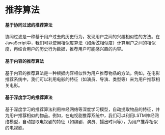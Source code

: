 # 推荐算法

#### 基于协同过滤的推荐算法
协同过滤是一种基于用户过去的历史行为，发现用户之间的兴趣相似性的方法。在JavaScript中，我们可以使用相似度算法（如余弦相似度）计算用户之间的相似度，再结合用户的历史行为数据，推荐用户可能感兴趣的内容。
#### 基于内容的推荐算法
基于内容的推荐算法是一种根据内容相似性为用户推荐物品的方法。例如，在电影推荐系统中，我们可以利用电影的特征（如演员、导演、类型等）来为用户推荐相关电影。
#### 基于深度学习的推荐算法
基于深度学习的推荐算法利用神经网络等深度学习模型，自动提取物品的特征，并为用户推荐相似的物品。例如，在电视剧推荐系统中，我们可以利用LSTM神经网络模型，自动提取电视剧的特征（如编剧、演员、播出时间等），为用户推荐相似的电视剧。
